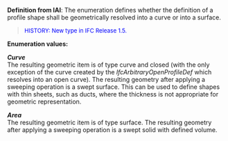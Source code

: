 **Definition
from IAI**: The enumeration defines whether the definition of a profile shape shall be geometrically resolved into a curve or into a surface.

> <font color="#0000ff" size="-1">HISTORY: New type in
IFC Release 1.5. </font>
> 


**Enumeration
values:**

_**Curve**_  
The resulting geometric item is of type curve and closed (with the only exception of the curve created by the _IfcArbitraryOpenProfileDef_ which resolves into an open curve). The resulting geometry after applying a sweeping operation is a swept surface. This can be used to define shapes with thin sheets, such as ducts, where the thickness is not appropriate for geometric representation.

_**Area**_  
The resulting geometric item is of type surface. The resulting geometry after applying a sweeping operation is a swept solid with defined volume.